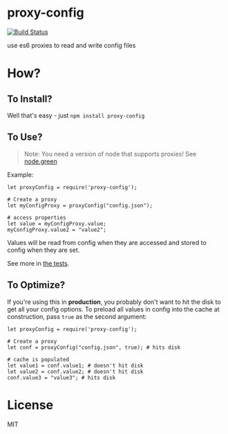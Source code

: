 # proxy-config

[![Build Status](https://travis-ci.org/bengreenier/proxy-config.svg?branch=master)](https://travis-ci.org/bengreenier/proxy-config)

use es6 proxies to read and write config files

# How?

## To Install?

Well that's easy - just `npm install proxy-config`

## To Use?

> Note: You need a version of node that supports proxies! See [node.green](http://node.green/#Proxy)

Example:
```
let proxyConfig = require('proxy-config');

# Create a proxy
let myConfigProxy = proxyConfig("config.json");

# access properties
let value = myConfigProxy.value;
myConfigProxy.value2 = "value2";
```

Values will be read from config when they are accessed and stored to config when they are set.

See more in [the tests](./test).

## To Optimize?

If you're using this in __production__, you probably don't want to hit the disk to get all your config options.
To preload all values in config into the cache at construction, pass `true` as the second argument:
```
let proxyConfig = require('proxy-config');

# Create a proxy
let conf = proxyConfig("config.json", true); # hits disk

# cache is populated
let value1 = conf.value1; # doesn't hit disk
let value2 = conf.value2; # doesn't hit disk
conf.value3 = "value3"; # hits disk
```

# License

MIT